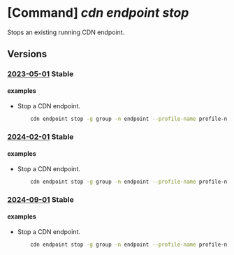 # [Command] _cdn endpoint stop_

Stops an existing running CDN endpoint.

## Versions

### [2023-05-01](/Resources/mgmt-plane/L3N1YnNjcmlwdGlvbnMve30vcmVzb3VyY2Vncm91cHMve30vcHJvdmlkZXJzL21pY3Jvc29mdC5jZG4vcHJvZmlsZXMve30vZW5kcG9pbnRzL3t9L3N0b3A=/2023-05-01.xml) **Stable**

<!-- mgmt-plane /subscriptions/{}/resourcegroups/{}/providers/microsoft.cdn/profiles/{}/endpoints/{}/stop 2023-05-01 -->

#### examples

- Stop a CDN endpoint.
    ```bash
        cdn endpoint stop -g group -n endpoint --profile-name profile-name
    ```

### [2024-02-01](/Resources/mgmt-plane/L3N1YnNjcmlwdGlvbnMve30vcmVzb3VyY2Vncm91cHMve30vcHJvdmlkZXJzL21pY3Jvc29mdC5jZG4vcHJvZmlsZXMve30vZW5kcG9pbnRzL3t9L3N0b3A=/2024-02-01.xml) **Stable**

<!-- mgmt-plane /subscriptions/{}/resourcegroups/{}/providers/microsoft.cdn/profiles/{}/endpoints/{}/stop 2024-02-01 -->

#### examples

- Stop a CDN endpoint.
    ```bash
        cdn endpoint stop -g group -n endpoint --profile-name profile-name
    ```

### [2024-09-01](/Resources/mgmt-plane/L3N1YnNjcmlwdGlvbnMve30vcmVzb3VyY2Vncm91cHMve30vcHJvdmlkZXJzL21pY3Jvc29mdC5jZG4vcHJvZmlsZXMve30vZW5kcG9pbnRzL3t9L3N0b3A=/2024-09-01.xml) **Stable**

<!-- mgmt-plane /subscriptions/{}/resourcegroups/{}/providers/microsoft.cdn/profiles/{}/endpoints/{}/stop 2024-09-01 -->

#### examples

- Stop a CDN endpoint.
    ```bash
        cdn endpoint stop -g group -n endpoint --profile-name profile-name
    ```
